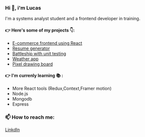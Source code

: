 ### Hi 👋, i'm Lucas

I'm a systems analyst student and a frontend developer in training.

#### :point_right: Here's some of my projects :point_down::

- [E-commerce frontend using React](https://github.com/lucasarce4/shopping-cart)
- [Resume generator](https://github.com/lucasarce4/cv-project) 
- [Battleship with unit testing](https://github.com/lucasarce4/battleship)
- [Weather app](https://github.com/lucasarce4/weatherapp)
- [Pixel drawing board](https://github.com/lucasarce4/etch-a-sketch)

#### :point_right: I'm currenly learning :books: : 
- More React tools (Redux,Context,Framer motion)
- Node.js
- Mongodb
- Express


### 📫 How to reach me: 

[LinkdIn](https://www.linkedin.com/in/lucas-arce-111a2a236/)
